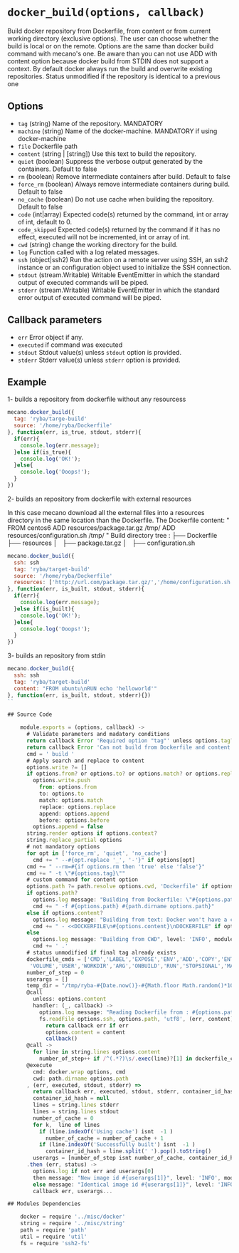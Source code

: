 
# `docker_build(options, callback)`

Build docker repository from Dockerfile, from content or from current working
directory (exclusive options).
The user can choose whether the build is local or on the remote.
Options are the same than docker build command with mecano's one.
Be aware than you can not use ADD with content option because docker build
from STDIN does not support a context.
By default docker always run the build and overwrite existing repositories.
Status unmodified if the repository is identical to a previous one

## Options

*   `tag` (string)
    Name of the repository. MANDATORY
*   `machine` (string)
    Name of the docker-machine. MANDATORY if using docker-machine
*   `file`
    Dockerfile path
*   `content` (string | [string])
    Use this text to build the repository.
*   `quiet` (boolean)
    Suppress the verbose output generated by the containers. Default to false
*   `rm` (boolean)
    Remove intermediate containers after build. Default to false
*   `force_rm` (boolean)
    Always remove intermediate containers during build. Default to false
*   `no_cache` (boolean)
    Do not use cache when building the repository. Default to false
*   `code`   (int|array)
    Expected code(s) returned by the command, int or array of int, default to 0.
*   `code_skipped`
    Expected code(s) returned by the command if it has no effect, executed will
    not be incremented, int or array of int.
*   `cwd` (string)
    change the working directory for the build.
*   `log`
    Function called with a log related messages.
*   `ssh` (object|ssh2)
    Run the action on a remote server using SSH, an ssh2 instance or an
    configuration object used to initialize the SSH connection.
*   `stdout` (stream.Writable)
    Writable EventEmitter in which the standard output of executed commands will
    be piped.
*   `stderr` (stream.Writable)
    Writable EventEmitter in which the standard error output of executed command
    will be piped.

## Callback parameters

*   `err`
    Error object if any.
*   `executed`
    if command was executed
*   `stdout`
    Stdout value(s) unless `stdout` option is provided.
*   `stderr`
    Stderr value(s) unless `stderr` option is provided.

## Example

1- builds a repository from dockerfile without any resourcess

```javascript
mecano.docker_build({
  tag: 'ryba/targe-build'
  source: '/home/ryba/Dockerfile'
}, function(err, is_true, stdout, stderr){
  if(err){
    console.log(err.message);
  }else if(is_true){
    console.log('OK!');
  }else{
    console.log('Ooops!');
  }
})
```

2- builds an repository from dockerfile with external resources

In this case mecano download all the external files into a resources directory in the same location
than the Dockerfile.
The Dockerfile content:   "
                            FROM centos6
                            ADD resources/package.tar.gz /tmp/
                            ADD resources/configuration.sh /tmp/
                          "
Build directory tree :
                          ├── Dockerfile
                          ├── resources
                          │   ├── package.tar.gz
                          │   ├── configuration.sh

```javascript
mecano.docker_build({
  ssh: ssh
  tag: 'ryba/target-build'
  source: '/home/ryba/Dockerfile'
  resources: ['http://url.com/package.tar.gz/','/home/configuration.sh']
}, function(err, is_built, stdout, stderr){
  if(err){
    console.log(err.message);
  }else if(is_built){
    console.log('OK!');
  }else{
    console.log('Ooops!');
  }
})
```

3- builds an repository from stdin

```javascript
mecano.docker_build({
  ssh: ssh
  tag: 'ryba/target-build'
  content: "FROM ubuntu\nRUN echo 'helloworld'"
}, function(err, is_built, stdout, stderr){})
``

## Source Code

    module.exports = (options, callback) ->
      # Validate parameters and madatory conditions
      return callback Error 'Required option "tag"' unless options.tag?
      return callback Error 'Can not build from Dockerfile and content' if options.content? and options.path?
      cmd = ' build '
      # Apply search and replace to content
      options.write ?= []
      if options.from? or options.to? or options.match? or options.replace? or options.before?
        options.write.push
          from: options.from
          to: options.to
          match: options.match
          replace: options.replace
          append: options.append
          before: options.before
        options.append = false
      string.render options if options.context?
      string.replace_partial options
      # not mandatory options
      for opt in ['force_rm', 'quiet', 'no_cache']
        cmd += " --#{opt.replace '_', '-'}" if options[opt]
      cmd += " --rm=#{if options.rm then 'true' else 'false'}"
      cmd += " -t \"#{options.tag}\""
      # custom command for content option
      options.path ?= path.resolve options.cwd, 'Dockerfile' if options.cwd
      if options.path?
        options.log message: "Building from Dockerfile: \"#{options.path}\"", level: 'INFO', module: 'mecano/docker/build'
        cmd += " -f #{options.path} #{path.dirname options.path}"
      else if options.content?
        options.log message: "Building from text: Docker won't have a context. ADD/COPY not working", level: 'WARN', module: 'mecano/docker/build'
        cmd += " - <<DOCKERFILE\n#{options.content}\nDOCKERFILE" if options.content?
      else
        options.log message: "Building from CWD", level: 'INFO', module: 'mecano/docker/build'
        cmd += ' .'
      # status unmodified if final tag already exists
      dockerfile_cmds = ['CMD','LABEL','EXPOSE','ENV','ADD','COPY','ENTRYPOINT',
       'VOLUME','USER','WORKDIR','ARG','ONBUILD','RUN','STOPSIGNAL','MAINTAINER']
      number_of_step = 0
      userargs = []
      temp_dir = "/tmp/ryba-#{Date.now()}-#{Math.floor Math.random()*1000}"
      @call
        unless: options.content
        handler: (_, callback) ->
          options.log message: "Reading Dockerfile from : #{options.path}", level: 'INFO', module: 'mecano/lib/build'
          fs.readFile options.ssh, options.path, 'utf8', (err, content) ->
            return callback err if err
            options.content = content
            callback()
      @call ->
        for line in string.lines options.content
          number_of_step++ if /^(.*?)\s/.exec(line)?[1] in dockerfile_cmds
      @execute
        cmd: docker.wrap options, cmd
        cwd: path.dirname options.path
      , (err, executed, stdout, stderr) =>
        return callback err, executed, stdout, stderr, container_id_hash if err
        container_id_hash = null
        lines = string.lines stderr
        lines = string.lines stdout
        number_of_cache = 0
        for k,  line of lines
          if (line.indexOf('Using cache') isnt  -1 )
            number_of_cache = number_of_cache + 1
          if (line.indexOf('Successfully built') isnt  -1 )
            container_id_hash = line.split(' ').pop().toString()
        userargs = [number_of_step isnt number_of_cache, container_id_hash, stdout, stderr]
      .then (err, status) ->
        options.log if not err and userargs[0]
        then message: "New image id #{userargs[1]}", level: 'INFO', module: 'mecano/lib/docker/build' 
        else message: "Identical image id #{userargs[1]}", level: 'INFO', module: 'mecano/lib/docker/build'
        callback err, userargs...

## Modules Dependencies

    docker = require '../misc/docker'
    string = require '../misc/string'
    path = require 'path'
    util = require 'util'
    fs = require 'ssh2-fs'
